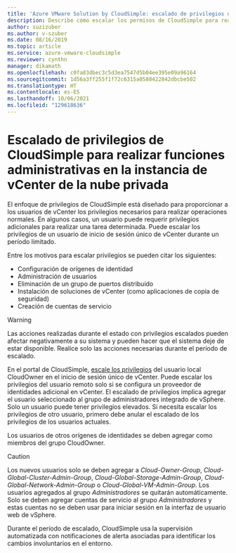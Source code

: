 ```yaml
---
title: 'Azure VMware Solution by CloudSimple: escalado de privilegios de CloudSimple'
description: Describe cómo escalar los permisos de CloudSimple para realizar funciones administrativas en la instancia de vCenter de la nube privada.
author: suzizuber
ms.author: v-szuber
ms.date: 08/16/2019
ms.topic: article
ms.service: azure-vmware-cloudsimple
ms.reviewer: cynthn
manager: dikamath
ms.openlocfilehash: c0fa83dbec3c5d3ea7547d5b04ee395e09a96164
ms.sourcegitcommit: 1d56a3ff255f1f72c6315a0588422842dbcbe502
ms.translationtype: HT
ms.contentlocale: es-ES
ms.lasthandoff: 10/06/2021
ms.locfileid: "129618636"
---
```

# <a name="escalate-cloudsimple-privileges-to-perform-administrative-functions-in-private-cloud-vcenter"></a>Escalado de privilegios de CloudSimple para realizar funciones administrativas en la instancia de vCenter de la nube privada

El enfoque de privilegios de CloudSimple está diseñado para proporcionar a los usuarios de vCenter los privilegios necesarios para realizar operaciones normales. En algunos casos, un usuario puede requerir privilegios adicionales para realizar una tarea determinada.  Puede escalar los privilegios de un usuario de inicio de sesión único de vCenter durante un período limitado.

Entre los motivos para escalar privilegios se pueden citar los siguientes:

* Configuración de orígenes de identidad
* Administración de usuarios
* Eliminación de un grupo de puertos distribuido
* Instalación de soluciones de vCenter (como aplicaciones de copia de seguridad)
* Creación de cuentas de servicio

> [!WARNING]
> Las acciones realizadas durante el estado con privilegios escalados pueden afectar negativamente a su sistema y pueden hacer que el sistema deje de estar disponible. Realice solo las acciones necesarias durante el período de escalado.

En el portal de CloudSimple, [escale los privilegios](escalate-private-cloud-privileges.md) del usuario local CloudOwner en el inicio de sesión único de vCenter.  Puede escalar los privilegios del usuario remoto solo si se configura un proveedor de identidades adicional en vCenter.  El escalado de privilegios implica agregar el usuario seleccionado al grupo de administradores integrado de vSphere.  Solo un usuario puede tener privilegios elevados.  Si necesita escalar los privilegios de otro usuario, primero debe anular el escalado de los privilegios de los usuarios actuales.

Los usuarios de otros orígenes de identidades se deben agregar como miembros del grupo CloudOwner.

> [!CAUTION]
> Los nuevos usuarios solo se deben agregar a *Cloud-Owner-Group*, *Cloud-Global-Cluster-Admin-Group*, *Cloud-Global-Storage-Admin-Group*, *Cloud-Global-Network-Admin-Group* o *Cloud-Global-VM-Admin-Group*.  Los usuarios agregados al grupo *Administradores* se quitarán automáticamente.  Solo se deben agregar cuentas de servicio al grupo *Administradores* y estas cuentas no se deben usar para iniciar sesión en la interfaz de usuario web de vSphere.

Durante el período de escalado, CloudSimple usa la supervisión automatizada con notificaciones de alerta asociadas para identificar los cambios involuntarios en el entorno.
